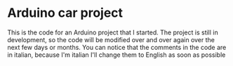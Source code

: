 # Arduino car project

This is the code for an Arduino project that I started.
The project is still in development, so the code will be modified over and over again over the next
few days or months.
You can notice that the comments in the code are in italian, because I'm italian
I'll change them to English as soon as possible
